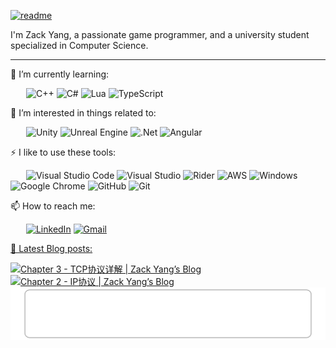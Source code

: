[![readme](https://user-images.githubusercontent.com/60165135/174496689-f975a202-6aef-4922-bb11-aa0fd369744a.png)](https://github.com/notaspacecowboy?tab=repositories)


I'm Zack Yang, a passionate game programmer, and a university student specialized in Computer Science. 

---

🌱 I’m currently learning:

&ensp;&ensp;&ensp;
![C++](	https://img.shields.io/badge/C%2B%2B-00599C?style=for-the-badge&logo=c%2B%2B&logoColor=white)
![C#](https://img.shields.io/badge/c%23-%23239120.svg?style=for-the-badge&logo=c-sharp&logoColor=white)
![Lua](https://img.shields.io/badge/lua-%232C2D72.svg?style=for-the-badge&logo=lua&logoColor=white)
![TypeScript](https://img.shields.io/badge/typescript-%23007ACC.svg?style=for-the-badge&logo=typescript&logoColor=white)

🎉 I’m interested in things related to:

&ensp;&ensp;&ensp;
![Unity](https://img.shields.io/badge/unity-%23000000.svg?style=for-the-badge&logo=unity&logoColor=white)
![Unreal Engine](https://img.shields.io/badge/unrealengine-%23313131.svg?style=for-the-badge&logo=unrealengine&logoColor=white)
![.Net](https://img.shields.io/badge/.NET-5C2D91?style=for-the-badge&logo=.net&logoColor=white)
![Angular](https://img.shields.io/badge/angular-%23DD0031.svg?style=for-the-badge&logo=angular&logoColor=white)

⚡ I like to use these tools:

&ensp;&ensp;&ensp;
![Visual Studio Code](https://img.shields.io/badge/Visual%20Studio%20Code-0078d7.svg?style=for-the-badge&logo=visual-studio-code&logoColor=white)
![Visual Studio](https://img.shields.io/badge/Visual%20Studio-5C2D91.svg?style=for-the-badge&logo=visual-studio&logoColor=white)
![Rider](https://img.shields.io/badge/Rider-000000.svg?style=for-the-badge&logo=Rider&logoColor=white&color=black&labelColor=crimson)
![AWS](https://img.shields.io/badge/AWS-%23FF9900.svg?style=for-the-badge&logo=amazon-aws&logoColor=white)
![Windows](https://img.shields.io/badge/Windows-0078D6?style=for-the-badge&logo=windows&logoColor=white)
![Google Chrome](https://img.shields.io/badge/Google%20Chrome-4285F4?style=for-the-badge&logo=GoogleChrome&logoColor=white)
![GitHub](https://img.shields.io/badge/github-%23121011.svg?style=for-the-badge&logo=github&logoColor=white)
![Git](https://img.shields.io/badge/git-%23F05033.svg?style=for-the-badge&logo=git&logoColor=white)

📫 How to reach me: 

&ensp;&ensp;&ensp;
[![LinkedIn](https://img.shields.io/badge/linkedin-%230077B5.svg?style=for-the-badge&logo=linkedin&logoColor=white)](https://www.linkedin.com/in/zack-yang-70a73b188/)
[![Gmail](https://img.shields.io/badge/Gmail-D14836?style=for-the-badge&logo=gmail&logoColor=white)](mailto:pakho5211@gmail.com)

<a href="https://www.zackyang.blog">
📢 Latest Blog posts: 
</a>

<!-- post-list:start -->
[![Chapter 3 - TCP协议详解 | Zack Yang’s Blog](https://raw.githubusercontent.com/notaspacecowboy/notaspacecowboy/master/blog-post-list-output/NotionNext_BLOG/Chapter_3_-_TCP协议详解___Zack_Yang’s_Blog.svg)](https://zackyang.blog/article/chapter3-tcp-in-deep)
[![Chapter 2 - IP协议 | Zack Yang’s Blog](https://raw.githubusercontent.com/notaspacecowboy/notaspacecowboy/master/blog-post-list-output/NotionNext_BLOG/Chapter_2_-_IP协议___Zack_Yang’s_Blog.svg)](https://zackyang.blog/article/chapter2-ip-protocol)
[![Chapter 1 - TCP/IP概述 | Zack Yang’s Blog](https://raw.githubusercontent.com/notaspacecowboy/notaspacecowboy/master/blog-post-list-output/NotionNext_BLOG/Chapter_1_-_TCP_IP概述___Zack_Yang’s_Blog.svg)](https://zackyang.blog/article/chapter1-tcp-ip)


<!-- post-list:end -->

<!-- <a href="https://profile.codersrank.io/user/notaspacecowboy/">
  <img width="50%" align="right" src="https://cr-skills-chart-widget.azurewebsites.net/api/api?username=notaspacecowboy&skills=" />
</a> -->
